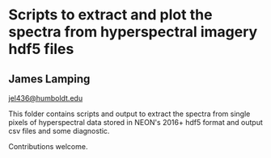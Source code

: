 # Scripts to extract and plot the spectra from hyperspectral imagery hdf5 files
## James Lamping

jel436@humboldt.edu

This folder contains scripts and output to extract the spectra from single pixels of hyperspectral data stored in NEON's 2016+ hdf5 format and output csv files and some diagnostic.

Contributions welcome.

